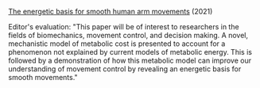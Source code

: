 [The energetic basis for smooth human arm movements](https://doi.org/10.7554/eLife.68013) (2021)

Editor's evaluation: "This paper will be of interest to researchers in the fields of biomechanics, movement control, and decision making. A novel, mechanistic model of metabolic cost is presented to account for a phenomenon not explained by current models of metabolic energy. This is followed by a demonstration of how this metabolic model can improve our understanding of movement control by revealing an energetic basis for smooth movements."
